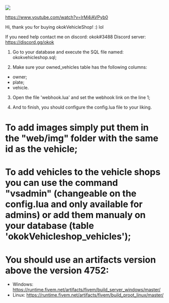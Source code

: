 ![](https://img001.prntscr.com/file/img001/_U_18Oy_Q6Cl0ITQVRyoLA.png)

https://www.youtube.com/watch?v=lrM4iAVPyb0

Hi, thank you for buying okokVehicleShop! :) lol

If you need help contact me on discord: okok#3488
Discord server: https://discord.gg/okok

1. Go to your database and execute the SQL file named: okokvehicleshop.sql;

2. Make sure your owned_vehicles table has the following columns:
  - owner;
  - plate;
  - vehicle.

3. Open the file 'webhook.lua' and set the webhook link on the line 1;

4. And to finish, you should configure the config.lua file to your liking.

# To add images simply put them in the "web/img" folder with the same id as the vehicle;

# To add vehicles to the vehicle shops you can use the command "vsadmin" (changeable on the config.lua and only available for admins) or add them manualy on your database (table 'okokVehicleshop_vehicles');

# You should use an artifacts version above the version 4752:
  - Windows: https://runtime.fivem.net/artifacts/fivem/build_server_windows/master/
  - Linux: https://runtime.fivem.net/artifacts/fivem/build_proot_linux/master/
